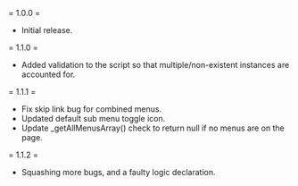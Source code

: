 = 1.0.0 =
* Initial release.

= 1.1.0 =
* Added validation to the script so that multiple/non-existent instances are accounted for.

= 1.1.1 =
* Fix skip link bug for combined menus.
* Updated default sub menu toggle icon.
* Update _getAllMenusArray() check to return null if no menus are on the page.

= 1.1.2 =
* Squashing more bugs, and a faulty logic declaration.